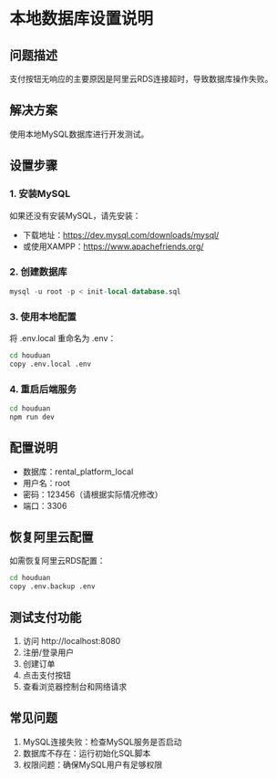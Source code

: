 # 本地数据库设置说明

## 问题描述
支付按钮无响应的主要原因是阿里云RDS连接超时，导致数据库操作失败。

## 解决方案
使用本地MySQL数据库进行开发测试。

## 设置步骤

### 1. 安装MySQL
如果还没有安装MySQL，请先安装：
- 下载地址：https://dev.mysql.com/downloads/mysql/
- 或使用XAMPP：https://www.apachefriends.org/

### 2. 创建数据库
```sql
mysql -u root -p < init-local-database.sql
```

### 3. 使用本地配置
将 .env.local 重命名为 .env：
```bash
cd houduan
copy .env.local .env
```

### 4. 重启后端服务
```bash
cd houduan
npm run dev
```

## 配置说明
- 数据库：rental_platform_local
- 用户名：root
- 密码：123456（请根据实际情况修改）
- 端口：3306

## 恢复阿里云配置
如需恢复阿里云RDS配置：
```bash
cd houduan
copy .env.backup .env
```

## 测试支付功能
1. 访问 http://localhost:8080
2. 注册/登录用户
3. 创建订单
4. 点击支付按钮
5. 查看浏览器控制台和网络请求

## 常见问题
1. MySQL连接失败：检查MySQL服务是否启动
2. 数据库不存在：运行初始化SQL脚本
3. 权限问题：确保MySQL用户有足够权限
